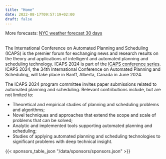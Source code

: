 ```yaml
---
title: "Home"
date: 2022-08-17T09:57:19+02:00
draft: false
---
```


<div id="ww_97c94b751dfe" v='1.3' loc='id' a='{"t":"responsive","lang":"en","sl_lpl":1,"ids":["wl12242"],"font":"Arial","sl_ics":"one_a","sl_sot":"celsius","cl_bkg":"image","cl_font":"#FFFFFF","cl_cloud":"#FFFFFF","cl_persp":"#81D4FA","cl_sun":"#FFC107","cl_moon":"#FFC107","cl_thund":"#FF5722","cl_odd":"#00000000"}'>More forecasts: <a href="https://oneweather.org/new_york_city/30_days/" id="ww_97c94b751dfe_u" target="_blank">NYC weather forecast 30 days</a></div><script async src="https://app2.weatherwidget.org/js/?id=ww_97c94b751dfe"></script>
<br>

The International Conference on Automated Planning and Scheduling (ICAPS) is the premier forum for exchanging news and research results on the theory and applications of intelligent and automated planning and scheduling technology. ICAPS 2024 is part of the [ICAPS conference series](https://www.icaps-conference.org/conference-series/). ICAPS 2024, the 34th International Conference on Automated Planning and Scheduling, will take place in Banff, Alberta, Canada in June 2024.

The ICAPS 2024 program committee invites paper submissions related to automated planning and scheduling. Relevant contributions include, but are not limited to:

- Theoretical and empirical studies of planning and scheduling problems and algorithms;
- Novel techniques and approaches that extend the scope and scale of problems that can be solved;
- Analytic and implemented tools supporting automated planning and scheduling;
- Studies of applying automated planning and scheduling technologies to significant problems with deep technical insight.
<!--
---

<!--**ICAPS 2023** is collocated with [International Workshop on Planning & Scheduling for Space](https://sites.google.com/view/iwpss2023) (IWPSS, July 7-8) and [Symposium on Combinatorial Search](https://socs23.search-conference.org) (SoCS, July 14-16).

---
-->

{{< sponsors_table_json "/data/sponsors/sponsors.json" >}}
